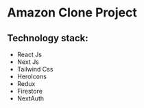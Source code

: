 # Amazon Clone Project

## Technology stack:
- React Js
- Next Js
- Tailwind Css
- HeroIcons
- Redux
- Firestore
- NextAuth

